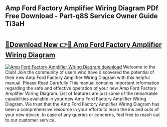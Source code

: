 ## Amp Ford Factory Amplifier Wiring Diagram PDf Free Download - Part-q8S Service Owner Guide Ti3aH

# <h2><a href="http://dflxe2t.blite.top/?on=Amp+Ford+Factory+Amplifier+Wiring+Diagram">🔗Download New 👉🔴 Amp Ford Factory Amplifier Wiring Diagram</a></h2>

[![Amp Ford Factory Amplifier Wiring Diagram download](https://i.imgur.com/lujVjoI.png)](http://dflxe2t.blite.top/?on=Amp+Ford+Factory+Amplifier+Wiring+Diagram)
Welcome to the Club! Join the community of users who have discovered the potential of their new Amp Ford Factory Amplifier Wiring Diagram with this helpful manual. Please Read Carefully This manual contains important information regarding the safe and effective operation of your new Amp Ford Factory Amplifier Wiring Diagram. List of features are just some of the remarkable capabilities available in your new Amp Ford Factory Amplifier Wiring Diagram. We trust that the Amp Ford Factory Amplifier Wiring Diagram has been a comprehensive resource in your efforts to learn the ins and outs of your new device. In case of any queries or concerns, feel free to reach out to our customer service.
